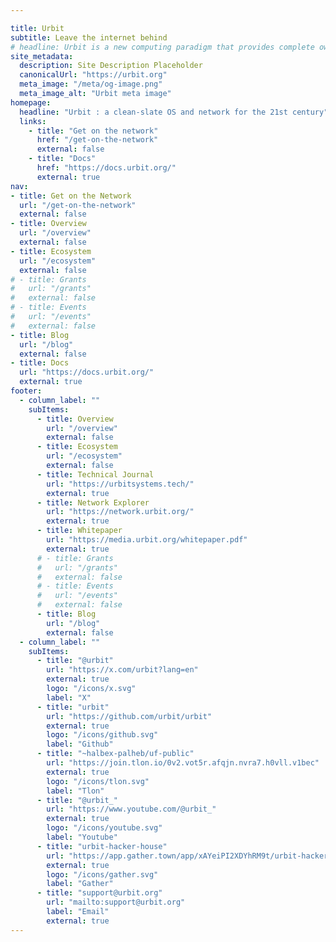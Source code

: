 ```yaml
---

title: Urbit
subtitle: Leave the internet behind
# headline: Urbit is a new computing paradigm that provides complete ownership of your digital world 
site_metadata:
  description: Site Description Placeholder
  canonicalUrl: "https://urbit.org"
  meta_image: "/meta/og-image.png"
  meta_image_alt: "Urbit meta image"
homepage:
  headline: "Urbit : a clean-slate OS and network for the 21st century"
  links:
    - title: "Get on the network"
      href: "/get-on-the-network"
      external: false
    - title: "Docs"
      href: "https://docs.urbit.org/"
      external: true
nav:
- title: Get on the Network
  url: "/get-on-the-network"
  external: false
- title: Overview
  url: "/overview"
  external: false
- title: Ecosystem
  url: "/ecosystem"
  external: false
# - title: Grants
#   url: "/grants"
#   external: false
# - title: Events
#   url: "/events"
#   external: false
- title: Blog
  url: "/blog"
  external: false
- title: Docs
  url: "https://docs.urbit.org/"
  external: true
footer:
  - column_label: ""
    subItems:
      - title: Overview
        url: "/overview"
        external: false
      - title: Ecosystem
        url: "/ecosystem"
        external: false
      - title: Technical Journal
        url: "https://urbitsystems.tech/"
        external: true
      - title: Network Explorer
        url: "https://network.urbit.org/"
        external: true
      - title: Whitepaper
        url: "https://media.urbit.org/whitepaper.pdf"
        external: true
      # - title: Grants
      #   url: "/grants"
      #   external: false
      # - title: Events
      #   url: "/events"
      #   external: false
      - title: Blog
        url: "/blog"
        external: false
  - column_label: ""
    subItems:
      - title: "@urbit"
        url: "https://x.com/urbit?lang=en"
        external: true
        logo: "/icons/x.svg"
        label: "X"
      - title: "urbit"
        url: "https://github.com/urbit/urbit"
        external: true
        logo: "/icons/github.svg"
        label: "Github"
      - title: "~halbex-palheb/uf-public"
        url: "https://join.tlon.io/0v2.vot5r.afqjn.nvra7.h0vll.v1bec"
        external: true
        logo: "/icons/tlon.svg"
        label: "Tlon"
      - title: "@urbit_"
        url: "https://www.youtube.com/@urbit_"
        external: true
        logo: "/icons/youtube.svg"
        label: "Youtube"
      - title: "urbit-hacker-house"
        url: "https://app.gather.town/app/xAYeiPI2XDYhRM9t/urbit-hacker-house"
        external: true
        logo: "/icons/gather.svg"
        label: "Gather"
      - title: "support@urbit.org"
        url: "mailto:support@urbit.org"
        label: "Email"
        external: true
---
```

